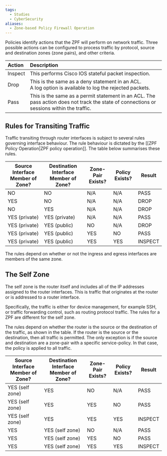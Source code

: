 ```yaml
---
tags:
  - Studies
  - CyberSecurity
aliases:
  - Zone-based Policy Firewall Operation
---
```

Policies identify actions that the ZPF will perform on network traffic. Three possible actions can be configured to process traffic by protocol, source and destination zones (zone pairs), and other criteria.

| Action | Description |
|:-------|:------------|
| Inspect       | This performs Cisco IOS stateful packet inspection.            |
| Drop       | This is the same as a deny statement in an ACL. A log option is available to log the rejected packets.            |
| Pass       | This is the same as a permit statement in an ACL. The pass action does not track the state of connections or sessions within the traffic.            |  
## Rules for Transiting Traffic

Traffic transiting through router interfaces is subject to several rules governing interface behaviour. The rule behaviour is dictated by the [[ZPF Policy Operation|ZPF policy operation]]. The table below summarises these rules.

|Source Interface Member of Zone?|Destination Interface Member of Zone?|Zone-Pair Exists?|Policy Exists?|Result|
|---|---|---|---|---|
|NO|NO|N/A|N/A|PASS|
|YES|NO|N/A|N/A|DROP|
|NO|YES|N/A|N/A|DROP|
|YES (private)|YES (private)|N/A|N/A|PASS|
|YES (private)|YES (public)|NO|N/A|DROP|
|YES (private)|YES (public)|YES|NO|PASS|
|YES (private)|YES (public)|YES|YES|INSPECT|

The rules depend on whether or not the ingress and egress interfaces are members of the same zone.

## The Self Zone

The self zone is the router itself and includes all of the IP addresses assigned to the router interfaces. This is traffic that originates at the router or is addressed to a router interface.

Specifically, the traffic is either for device management, for example SSH, or traffic forwarding control, such as routing protocol traffic. The rules for a ZPF are different for the self zone.

The rules depend on whether the router is the source or the destination of the traffic, as shown in the table. If the router is the source or the destination, then all traffic is permitted. The only exception is if the source and destination are a zone-pair with a specific service-policy. In that case, the policy is applied to all traffic.

|Source Interface Member of Zone?|Destination Interface Member of Zone?|Zone-Pair Exists?|Policy Exists?|Result|
|---|---|---|---|---|
|YES (self zone)|YES|NO|N/A|PASS|
|YES (self zone)|YES|YES|NO|PASS|
|YES (self zone)|YES|YES|YES|INSPECT|
|YES|YES (self zone)|NO|N/A|PASS|
|YES|YES (self zone)|YES|NO|PASS|
|YES|YES (self zone)|YES|YES|INSPECT|
